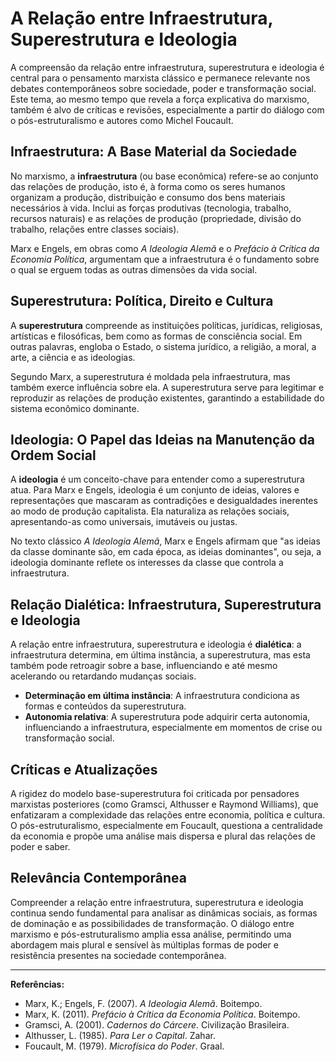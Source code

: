# A Relação entre Infraestrutura, Superestrutura e Ideologia

A compreensão da relação entre infraestrutura, superestrutura e ideologia é central para o pensamento marxista clássico e permanece relevante nos debates contemporâneos sobre sociedade, poder e transformação social. Este tema, ao mesmo tempo que revela a força explicativa do marxismo, também é alvo de críticas e revisões, especialmente a partir do diálogo com o pós-estruturalismo e autores como Michel Foucault.

## Infraestrutura: A Base Material da Sociedade

No marxismo, a **infraestrutura** (ou base econômica) refere-se ao conjunto das relações de produção, isto é, à forma como os seres humanos organizam a produção, distribuição e consumo dos bens materiais necessários à vida. Inclui as forças produtivas (tecnologia, trabalho, recursos naturais) e as relações de produção (propriedade, divisão do trabalho, relações entre classes sociais).

Marx e Engels, em obras como *A Ideologia Alemã* e o *Prefácio à Crítica da Economia Política*, argumentam que a infraestrutura é o fundamento sobre o qual se erguem todas as outras dimensões da vida social.

## Superestrutura: Política, Direito e Cultura

A **superestrutura** compreende as instituições políticas, jurídicas, religiosas, artísticas e filosóficas, bem como as formas de consciência social. Em outras palavras, engloba o Estado, o sistema jurídico, a religião, a moral, a arte, a ciência e as ideologias.

Segundo Marx, a superestrutura é moldada pela infraestrutura, mas também exerce influência sobre ela. A superestrutura serve para legitimar e reproduzir as relações de produção existentes, garantindo a estabilidade do sistema econômico dominante.

## Ideologia: O Papel das Ideias na Manutenção da Ordem Social

A **ideologia** é um conceito-chave para entender como a superestrutura atua. Para Marx e Engels, ideologia é um conjunto de ideias, valores e representações que mascaram as contradições e desigualdades inerentes ao modo de produção capitalista. Ela naturaliza as relações sociais, apresentando-as como universais, imutáveis ou justas.

No texto clássico *A Ideologia Alemã*, Marx e Engels afirmam que "as ideias da classe dominante são, em cada época, as ideias dominantes", ou seja, a ideologia dominante reflete os interesses da classe que controla a infraestrutura.

## Relação Dialética: Infraestrutura, Superestrutura e Ideologia

A relação entre infraestrutura, superestrutura e ideologia é **dialética**: a infraestrutura determina, em última instância, a superestrutura, mas esta também pode retroagir sobre a base, influenciando e até mesmo acelerando ou retardando mudanças sociais.

- **Determinação em última instância**: A infraestrutura condiciona as formas e conteúdos da superestrutura.
- **Autonomia relativa**: A superestrutura pode adquirir certa autonomia, influenciando a infraestrutura, especialmente em momentos de crise ou transformação social.

## Críticas e Atualizações

A rigidez do modelo base-superestrutura foi criticada por pensadores marxistas posteriores (como Gramsci, Althusser e Raymond Williams), que enfatizaram a complexidade das relações entre economia, política e cultura. O pós-estruturalismo, especialmente em Foucault, questiona a centralidade da economia e propõe uma análise mais dispersa e plural das relações de poder e saber.

## Relevância Contemporânea

Compreender a relação entre infraestrutura, superestrutura e ideologia continua sendo fundamental para analisar as dinâmicas sociais, as formas de dominação e as possibilidades de transformação. O diálogo entre marxismo e pós-estruturalismo amplia essa análise, permitindo uma abordagem mais plural e sensível às múltiplas formas de poder e resistência presentes na sociedade contemporânea.

---

**Referências:**

- Marx, K.; Engels, F. (2007). *A Ideologia Alemã*. Boitempo.
- Marx, K. (2011). *Prefácio à Crítica da Economia Política*. Boitempo.
- Gramsci, A. (2001). *Cadernos do Cárcere*. Civilização Brasileira.
- Althusser, L. (1985). *Para Ler o Capital*. Zahar.
- Foucault, M. (1979). *Microfísica do Poder*. Graal.